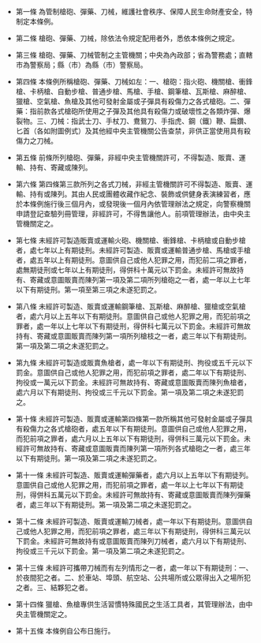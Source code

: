 * 第一條 為管制槍砲、彈藥、刀械，維護社會秩序、保障人民生命財產安全，特制定本條例。

* 第二條 槍砲、彈藥、刀械，除依法令規定配用者外，悉依本條例之規定。

* 第三條 槍砲、彈藥、刀械管制之主管機關；中央為內政部；省為警務處；直轄市為警察局；縣（市）為縣（市）警察局。

* 第四條 本條例所稱槍砲、彈藥、刀械如左：一、槍砲：指火砲、機關槍、衝鋒槍、卡柄槍、自動步槍、普通步槍、馬槍、手槍、鋼筆槍、瓦斯槍、麻醉槍、獵槍、空氣槍、魚槍及其他可發射金屬或子彈具有殺傷力之各式槍砲。二、彈藥：指前款各式槍砲所使用之子彈及其他具有殺傷力或破壞性之各類炸彈、爆裂物。三、刀械：指武士刀、手杖刀、鴦鴛刀、手指虎、鋼（鐵）鞭、扁鑽、匕首（各如附圖例式）及其他經中央主管機關公告查禁，非供正當使用具有殺傷力之刀械。

* 第五條 前條所列槍砲、彈藥，非經中央主管機關許可，不得製造、販賣、運輸、持有、寄藏或陳列。

* 第六條 第四條第三款所列之各式刀械，非經主管機關許可不得製造、販賣、運輸、持有或陳列。其由人民或團體收藏作紀念、裝飾或供健身表演練習者，應於本條例施行後三個月內，或發現後一個月內依管理辦法之規定，向警察機關申請登記查驗列冊管理，非經許可，不得售讓他人。前項管理辦法，由中央主管機關定之。

* 第七條 未經許可製造販賣或運輸火砲、機關槍、衝鋒槍、卡柄槍或自動步槍者，處七年以上有期徒刑。未經許可製造、販賣或運輸普通步槍、馬槍或手槍者，處五年以上有期徒刑。意圖供自己或他人犯罪之用，而犯前二項之罪者，處無期徒刑或七年以上有期徒刑，得併科十萬元以下罰金。未經許可無故持有、寄藏或意圖販賣而陳列第一項及第二項所列槍砲之一者，處一年以上七年以下有期徒刑。第一項至第三項之未遂犯罰之。

* 第八條 未經許可製造、販賣或運輸鋼筆槍、瓦斯槍、麻醉槍、獵槍或空氣槍者，處六月以上五年以下有期徒刑。意圖供自己或他人犯罪之用，而犯前項之罪者，處一年以上七年以下有期徒刑，得併科七萬元以下罰金。未經許可無故持有、寄藏或意圖販賣而陳列第一項所列槍枝之一者，處三年以下有期徒刑。第一項及第二項之未遂犯罰之。

* 第九條 未經許可製造或販賣魚槍者，處一年以下有期徒刑、拘役或五千元以下罰金。意圖供自己或他人犯罪之用，而犯前項之罪者，處二年以下有期徒刑、拘役或一萬元以下罰金。未經許可無故持有、寄藏或意圖販賣而陳列魚槍者，處六月以下有期徒刑、拘役或三千元以下罰金。第一項及第二項之未遂犯罰之。

* 第十條 未經許可製造、販賣或運輸第四條第一款所稱其他可發射金屬或子彈具有殺傷力之各式槍砲者，處五年以下有期徒刑。意圖供自己或他人犯罪之用，而犯前項之罪者，處六月以上五年以下有期徒刑，得併科三萬元以下罰金。未經許可無故持有、寄藏或意圖販賣而陳列第一項所列各式槍砲之一者，處三年以下有期徒刑。第一項及第二項之未遂犯罰之。

* 第十一條 未經許可製造、販賣或運輸彈藥者，處六月以上五年以下有期徒列。意圖供自己或他人犯罪之用，而犯前項之罪者，處一年以上七年以下有期徒刑，得併科五萬元以下罰金。未經許可無故持有、寄藏或意圖販賣而陳列彈藥者，處三年以下有期徒刑。第一項及第二項之未遂犯罰之。

* 第十二條 未經許可製造、販賣或運輸刀械者，處一年以下有期徒刑。意圖供自己或他人犯罪之用，而犯前項之罪者，處三年以下有期徒刑，得併科三萬元以下罰金。未經許可無故持有或意圖販賣而陳列刀械者，處六月以下有期徒刑、拘役或三千元以下罰金。第一項及第二項之未遂犯罰之。

* 第十三條 未經許可攜帶刀械而有左列情形之一者，處一年以下有期徒刑：一、於夜間犯之者。二、於車站、埠頭、航空站、公共場所或公眾得出入之場所犯之者。三、結夥犯之者。

* 第十四條 獵槍、魚槍專供生活習慣特殊國民之生活工具者，其管理辦法，由中央主管機關定之。

* 第十五條 本條例自公布日施行。

